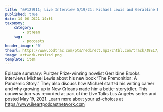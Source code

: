 ```yaml
---
title: "&#127911; Live Interview 5/19/21: Michael Lewis and Geraldine Brooks"
published: true
date: 18-06-2021 18:36
taxonomy:
    category:
        - stream
    tag:
        - podcasts
header_image: '0'
theurl: https://www.podtrac.com/pts/redirect.mp3/chtbl.com/track/39E17/traffic.megaphone.fm/HSW9048007819.mp3?updated=1623723981
image: artwork-resized.png
template: item
--- 
```

Episode summary: Pulitzer Prize-winning novelist Geraldine Brooks interviews Michael Lewis about his new book “The Premonition: A Pandemic Story.” They also discuss how Michael started his writing career and why growing up in New Orleans made him a better storyteller. This conversation was recorded as part of the Live Talks Los Angeles series and posted May 19, 2021. Learn more about your ad-choices at https://www.iheartpodcastnetwork.com
